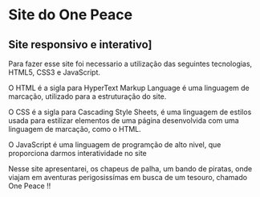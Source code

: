 # Site do One Peace

## Site responsivo e interativo]

Para fazer esse site foi necessario a utilização das seguintes tecnologias, HTML5, CSS3 e JavaScript.

O HTML é a sigla para HyperText Markup Language é uma linguagem de marcação, utilizado para a estruturação do site.

O CSS é a sigla para Cascading Style Sheets, é uma linguagem de estilos usada para estilizar elementos de uma página desenvolvida com uma linguagem de marcação, como o HTML. 

O JavaScript é uma linguagem de programção de alto nivel, que proporciona darmos interatividade no site 


Nesse site apresentarei, os chapeus de palha, um bando de piratas, onde viajam em aventuras perigosissímas em busca de um tesouro, chamado One Peace !!

